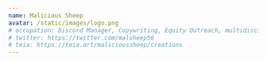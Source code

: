 ```yaml
---
name: Malicious Sheep
avatar: /static/images/logo.png
# occupation: Discord Manager, Copywriting, Equity Outreach, multidisciplinary artist
# twitter: https://twitter.com/malsheep56
# teia: https://teia.art/malicioussheep/creations
---
```

